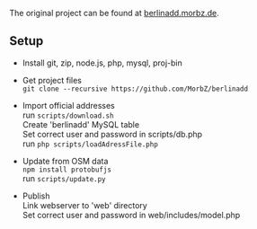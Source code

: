 The original project can be found at [berlinadd.morbz.de](http://berlinadd.morbz.de).

Setup
--------------
* Install git, zip, node.js, php, mysql, proj-bin

* Get project files  
`git clone --recursive https://github.com/MorbZ/berlinadd`

* Import official addresses  
run `scripts/download.sh`  
Create 'berlinadd' MySQL table  
Set correct user and password in scripts/db.php  
run `php scripts/loadAdressFile.php`

* Update from OSM data  
`npm install protobufjs`  
run `scripts/update.py`

* Publish  
Link webserver to 'web' directory  
Set correct user and password in web/includes/model.php  